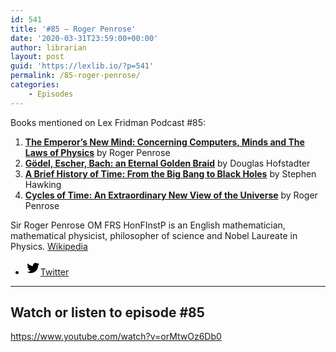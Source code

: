 ```yaml
---
id: 541
title: '#85 – Roger Penrose'
date: '2020-03-31T23:59:00+00:00'
author: librarian
layout: post
guid: 'https://lexlib.io/?p=541'
permalink: /85-roger-penrose/
categories:
    - Episodes
---
```


Books mentioned on Lex Fridman Podcast #85:

1. <b><a href="https://amzn.to/3GFFdOq" target="_blank" rel="sponsored noopener noreferrer">The Emperor’s New Mind: Concerning Computers, Minds and The Laws of Physics</a></b> by Roger Penrose
2. <b><a href="https://amzn.to/3GJcDeO" target="_blank" rel="sponsored noopener noreferrer">Gödel, Escher, Bach: an Eternal Golden Braid</a></b> by Douglas Hofstadter
3. <b><a href="https://amzn.to/3hUDDh1" target="_blank" rel="sponsored noopener noreferrer">A Brief History of Time: From the Big Bang to Black Holes</a></b> by Stephen Hawking
4. <b><a href="https://amzn.to/3ViYwRE" target="_blank" rel="sponsored noopener noreferrer">Cycles of Time: An Extraordinary New View of the Universe</a></b> by Roger Penrose

<!--more-->

Sir Roger Penrose OM FRS HonFInstP is an English mathematician, mathematical physicist, philosopher of science and Nobel Laureate in Physics. [Wikipedia](https://en.wikipedia.org/wiki/Roger_Penrose)

- [<svg aria-hidden="true" focusable="false" height="24" version="1.1" viewbox="0 0 24 24" width="24" xmlns="http://www.w3.org/2000/svg"><path d="M22.23,5.924c-0.736,0.326-1.527,0.547-2.357,0.646c0.847-0.508,1.498-1.312,1.804-2.27 c-0.793,0.47-1.671,0.812-2.606,0.996C18.324,4.498,17.257,4,16.077,4c-2.266,0-4.103,1.837-4.103,4.103 c0,0.322,0.036,0.635,0.106,0.935C8.67,8.867,5.647,7.234,3.623,4.751C3.27,5.357,3.067,6.062,3.067,6.814 c0,1.424,0.724,2.679,1.825,3.415c-0.673-0.021-1.305-0.206-1.859-0.513c0,0.017,0,0.034,0,0.052c0,1.988,1.414,3.647,3.292,4.023 c-0.344,0.094-0.707,0.144-1.081,0.144c-0.264,0-0.521-0.026-0.772-0.074c0.522,1.63,2.038,2.816,3.833,2.85 c-1.404,1.1-3.174,1.756-5.096,1.756c-0.331,0-0.658-0.019-0.979-0.057c1.816,1.164,3.973,1.843,6.29,1.843 c7.547,0,11.675-6.252,11.675-11.675c0-0.178-0.004-0.355-0.012-0.531C20.985,7.47,21.68,6.747,22.23,5.924z"></path></svg><span class="wp-block-social-link-label screen-reader-text">Twitter</span>](https://twitter.com/penrose)

- - - - - -

## Watch or listen to episode #85

<https://www.youtube.com/watch?v=orMtwOz6Db0>